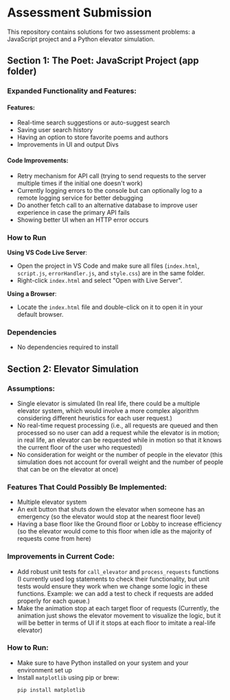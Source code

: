 # Assessment Submission

This repository contains solutions for two assessment problems: a JavaScript project and a Python elevator simulation.

## Section 1: The Poet: JavaScript Project (app folder)

### Expanded Functionality and Features:
#### Features:
- Real-time search suggestions or auto-suggest search
- Saving user search history
- Having an option to store favorite poems and authors
- Improvements in UI and output Divs

#### Code Improvements:
- Retry mechanism for API call (trying to send requests to the server multiple times if the initial one doesn't work)
- Currently logging errors to the console but can optionally log to a remote logging service for better debugging
- Do another fetch call to an alternative database to improve user experience in case the primary API fails
- Showing better UI when an HTTP error occurs

### How to Run
**Using VS Code Live Server**:
- Open the project in VS Code and make sure all files (`index.html`, `script.js`, `errorHandler.js`, and `style.css`) are in the same folder.
- Right-click `index.html` and select "Open with Live Server".

**Using a Browser**:
- Locate the `index.html` file and double-click on it to open it in your default browser.

### Dependencies
- No dependencies required to install

## Section 2: Elevator Simulation 

### Assumptions:
- Single elevator is simulated (In real life, there could be a multiple elevator system, which would involve a more complex algorithm considering different heuristics for each user request.)
- No real-time request processing (i.e., all requests are queued and then processed so no user can add a request while the elevator is in motion; in real life, an elevator can be requested while in motion so that it knows the current floor of the user who requested)
- No consideration for weight or the number of people in the elevator (this simulation does not account for overall weight and the number of people that can be on the elevator at once)

### Features That Could Possibly Be Implemented:
- Multiple elevator system
- An exit button that shuts down the elevator when someone has an emergency (so the elevator would stop at the nearest floor level)
- Having a base floor like the Ground floor or Lobby to increase efficiency (so the elevator would come to this floor when idle as the majority of requests come from here)

### Improvements in Current Code:
- Add robust unit tests for `call_elevator` and `process_requests` functions (I currently used log statements to check their functionality, but unit tests would ensure they work when we change some logic in these functions. Example: we can add a test to check if requests are added properly for each queue.)
- Make the animation stop at each target floor of requests (Currently, the animation just shows the elevator movement to visualize the logic, but it will be better in terms of UI if it stops at each floor to imitate a real-life elevator)

### How to Run:
- Make sure to have Python installed on your system and your environment set up
- Install `matplotlib` using pip or brew:
  ```bash
  pip install matplotlib
